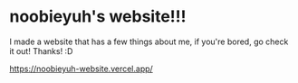 # noobieyuh's website!!!

I made a website that has a few things about me, if you're bored, go check it out! Thanks! :D

https://noobieyuh-website.vercel.app/
